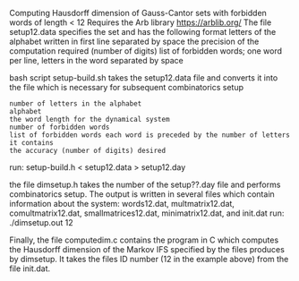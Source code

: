 Computing Hausdorff dimension of Gauss-Cantor sets with forbidden words of length < 12 Requires the Arb library https://arblib.org/ The file setup12.data specifies the set and has the following format letters of the alphabet written in first line separated by space the precision of the computation required (number of digits) list of forbidden words; one word per line, letters in the word separated by space

bash script setup-build.sh takes the setup12.data file and converts it into the file which is necessary for subsequent combinatorics setup

    number of letters in the alphabet
    alphabet
    the word length for the dynamical system
    number of forbidden words
    list of forbidden words each word is preceded by the number of letters it contains
    the accuracy (number of digits) desired

run: setup-build.h < setup12.data > setup12.day

the file dimsetup.h takes the number of the setup??.day file and performs combinatorics setup. The output is written in several files which contain information about the system: words12.dat, multmatrix12.dat, comultmatrix12.dat, smallmatrices12.dat, minimatrix12.dat, and init.dat
run: ./dimsetup.out 12

Finally, the file computedim.c contains the program in C which computes the Hausdorff dimension of the Markov IFS specified by the files produces by dimsetup. It takes the files ID number (12 in the example above) from the file init.dat.


